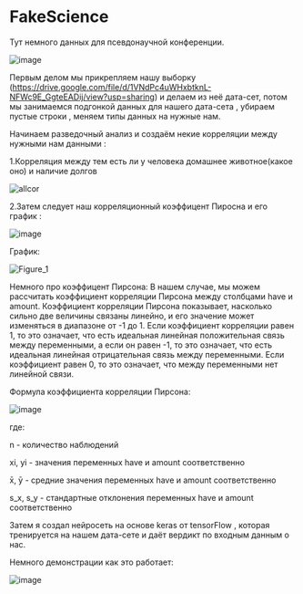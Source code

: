 # FakeScience

Тут немного данных для псевдонаучной конференции.


![image](https://user-images.githubusercontent.com/39564937/228249377-41bae720-2e7a-4201-8911-1b8d36e5718f.png)


Первым делом мы прикрепляем нашу выборку (https://drive.google.com/file/d/1VNdPc4uWHxbtknL-NFWc9E_GgteEADij/view?usp=sharing) и делаем из неё дата-сет, потом мы занимаемся подгонкой данных для нашего дата-сета , убираем пустые строки , меняем типы данных на нужные нам.


Начинаем разведочный анализ и создаём некие корреляции между нужными нам данными :

1.Корреляция между тем есть ли у человека домашнее животное(какое оно) и наличие долгов 

![allcor](https://user-images.githubusercontent.com/39564937/228249927-b38db644-758c-48fe-843c-6cc9c877a94b.png)


2.Затем следует наш корреляционный коэффицент Пиросна и его график :

![image](https://user-images.githubusercontent.com/39564937/228250130-fbb9107e-7158-4e37-92ad-6a6642eee463.png)


График:

![Figure_1](https://user-images.githubusercontent.com/39564937/228250186-7bf122d4-4edc-4782-80d7-376c8510563f.png)

Немного про коэффицент Пирсона:
В нашем случае, мы можем рассчитать коэффициент корреляции Пирсона между столбцами have и amount. Коэффициент корреляции Пирсона показывает, насколько сильно две величины связаны линейно, и его значение может изменяться в диапазоне от -1 до 1. Если коэффициент корреляции равен 1, то это означает, что есть идеальная линейная положительная связь между переменными, а если он равен -1, то это означает, что есть идеальная линейная отрицательная связь между переменными. Если коэффициент равен 0, то это означает, что между переменными нет линейной связи.

Формула коэффициента корреляции Пирсона:


![image](https://user-images.githubusercontent.com/39564937/228250451-b3932a13-73c4-4175-b038-c3acf733d062.png)


где:

n - количество наблюдений

xi, yi - значения переменных have и amount соответственно

x̄, ȳ - средние значения переменных have и amount соответственно

s_x, s_y - стандартные отклонения переменных have и amount соответственно



Затем я создал нейросеть на основе keras от tensorFlow , которая тренируется на нашем дата-сете и даёт вердикт по входным данным о нас.

Немного демонстрации как это работает:

![image](https://user-images.githubusercontent.com/39564937/228251078-82069c67-1683-4d0f-a73e-501525d8fee3.png)


